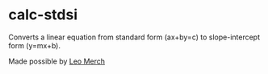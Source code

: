 # calc-stdsi
Converts a linear equation from standard form (ax+by=c) to slope-intercept form (y=mx+b).

Made possible by [Leo Merch](http://leomerch.net/)
